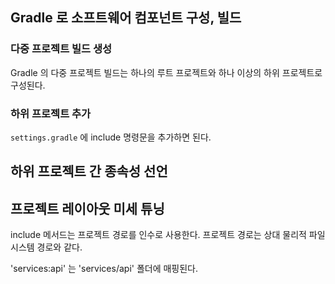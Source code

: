## Gradle 로 소프트웨어 컴포넌트 구성, 빌드

### 다중 프로젝트 빌드 생성
Gradle 의 다중 프로젝트 빌드는 하나의 루트 프로젝트와 하나 이상의 하위 프로젝트로 구성된다.

### 하위 프로젝트 추가
`settings.gradle` 에 include 명령문을 추가하면 된다.

## 하위 프로젝트 간 종속성 선언

## 프로젝트 레이아웃 미세 튜닝

include 메서드는 프로젝트 경로를 인수로 사용한다. 프로젝트 경로는 상대 물리적 파일 시스템 경로와 같다.

'services:api' 는 'services/api' 폴더에 매핑된다.